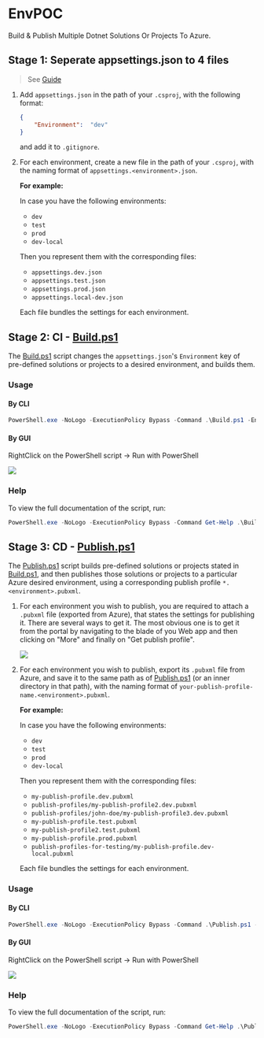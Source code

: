 # EnvPOC

Build & Publish Multiple Dotnet Solutions Or Projects To Azure.

## Stage 1: Seperate appsettings.json to 4 files

> See [Guide](https://biswakalyan-das.medium.com/multiple-appsettings-json-in-net-core-without-using-an-environment-variable-d4161c4b56bc)

1. Add `appsettings.json` in the path of your `.csproj`, with the following format:

   ```json
   {
       "Environment":  "dev"
   }
   ```

   and add it to `.gitignore`.

1. For each environment, create a new file in the path of your `.csproj`, with the naming format of `appsettings.<environment>.json`.

   **For example:**

   In case you have the following environments:

   - `dev`
   - `test`
   - `prod`
   - `dev-local`

   Then you represent them with the corresponding files:

   - `appsettings.dev.json`
   - `appsettings.test.json`
   - `appsettings.prod.json`
   - `appsettings.local-dev.json`
   
   Each file bundles the settings for each environment.

## Stage 2: CI - [Build.ps1](/Build.ps1)

The [Build.ps1](/Build.ps1) script changes the `appsettings.json`'s `Environment` key of pre-defined solutions or projects to a desired environment, and builds them.

### Usage

#### By CLI

```ps1
PowerShell.exe -NoLogo -ExecutionPolicy Bypass -Command .\Build.ps1 -Env <String>
```

#### By GUI

RightClick on the PowerShell script -> Run with PowerShell

![](https://i.imgur.com/0sDaK0h.png)

### Help

To view the full documentation of the script, run:

```ps1
PowerShell.exe -NoLogo -ExecutionPolicy Bypass -Command Get-Help .\Build.ps1 -Full
```

## Stage 3: CD - [Publish.ps1](/Publish.ps1)

The [Publish.ps1](/Publish.ps1) script builds pre-defined solutions or projects stated in [Build.ps1](/Build.ps1), and then publishes those solutions or projects to a particular Azure desired environment, using a corresponding publish profile `*.<environment>.pubxml`.

1. For each environment you wish to publish, you are required to attach a `.pubxml` file (exported from Azure), that states the settings for publishing it.
   There are several ways to get it. The most obvious one is to get it from the portal by navigating to the blade of you Web app and then clicking on "More" and finally on "Get publish profile".

   ![](https://i.stack.imgur.com/mFpdx.png)

1. For each environment you wish to publish, export its `.pubxml` file from Azure, and save it to the same path as of [Publish.ps1](/Publish.ps1) (or an inner directory in that path), with the naming format of `your-publish-profile-name.<environment>.pubxml`.

   **For example:**

   In case you have the following environments:

   - `dev`
   - `test`
   - `prod`
   - `dev-local`

   Then you represent them with the corresponding files:

   - `my-publish-profile.dev.pubxml`
   - `publish-profiles/my-publish-profile2.dev.pubxml`
   - `publish-profiles/john-doe/my-publish-profile3.dev.pubxml`
   - `my-publish-profile.test.pubxml`
   - `my-publish-profile2.test.pubxml`
   - `my-publish-profile.prod.pubxml`
   - `publish-profiles-for-testing/my-publish-profile.dev-local.pubxml`
   
   Each file bundles the settings for each environment.

### Usage

#### By CLI

```ps1
PowerShell.exe -NoLogo -ExecutionPolicy Bypass -Command .\Publish.ps1 -Env <String>
```

#### By GUI

RightClick on the PowerShell script -> Run with PowerShell

![](https://i.imgur.com/J4U87sd.png)

### Help

To view the full documentation of the script, run:

```ps1
PowerShell.exe -NoLogo -ExecutionPolicy Bypass -Command Get-Help .\Publish.ps1 -Full
```
